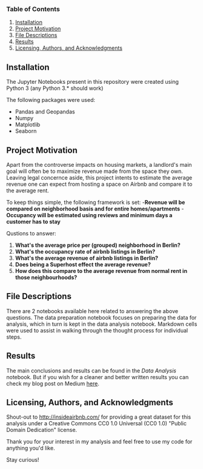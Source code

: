 ### Table of Contents

1. [Installation](#installation)
2. [Project Motivation](#motivation)
3. [File Descriptions](#descriptions)
4. [Results](#results)
5. [Licensing, Authors, and Acknowledgments](#licensing)

## Installation<a name="installation"></a>

The Jupyter Notebooks present in this repository were created using Python 3 (any Python 3.* should work)

The following packages were used:

- Pandas and Geopandas
- Numpy
- Matplotlib
- Seaborn

## Project Motivation<a name="motivation"></a>

Apart from the controverse impacts on housing markets, a landlord's main goal will often be to maximize revenue made from the space they own.
Leaving legal concernce aside, this project intents to estimate the average revenue one can expect from hosting a space on Airbnb and compare it to the average rent.

To keep things simple, the following framework is set:
-**Revenue will be compared on neighborhood basis and for entire homes/apartments**
-**Occupancy will be estimated using reviews and minimum days a customer has to stay**

Qustions to answer:
1. **What's the average price per (grouped) neighborhood in Berlin?**
2. **What's the occupancy rate of airbnb listings in Berlin?**
3. **What's the average revenue of airbnb listings in Berlin?**
4. **Does being a Superhost effect the average revenue?**
5. **How does this compare to the average revenue from normal rent in those neighbourhoods?**

## File Descriptions<a name="descriptions"></a>

There are 2 notebooks available here related to answering the above questions. 
The data preparation notebook focuses on preparing the data for analysis, which in turn is kept in the data analysis notebook.
Markdown cells were used to assist in walking through the thought process for individual steps.

## Results<a name="results"></a>

The main conclusions and results can be found in the *Data Analysis* notebook. 
But if you wish for a cleaner and better written results you can check my blog post on Medium [here](https://medium.com/@felix.kinzius/airbnb-or-long-term-lease-in-berlin-5d78d828a69f).

## Licensing, Authors, and Acknowledgments<a name="licensing"></a>

Shout-out to http://insideairbnb.com/ for providing a great dataset for this analysis under a Creative Commons CC0 1.0 Universal (CC0 1.0) "Public Domain Dedication" license. 

Thank you for your interest in my analysis and feel free to use my code for anything you'd like. 

Stay curious!